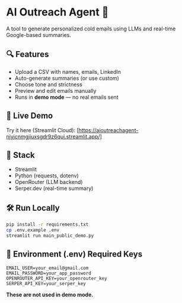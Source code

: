 # AI Outreach Agent 💌

A tool to generate personalized cold emails using LLMs and real-time Google-based summaries.

## 🔍 Features
- Upload a CSV with names, emails, LinkedIn
- Auto-generate summaries (or use custom)
- Choose tone and strictness
- Preview and edit emails manually
- Runs in **demo mode** — no real emails sent

## 🚀 Live Demo
Try it here (Streamlit Cloud): [https://aioutreachagent-njyjcnmgjiuxsgdr9z6qui.streamlit.app/]

## 🧠 Stack
- Streamlit
- Python (requests, dotenv)
- OpenRouter (LLM backend)
- Serper.dev (real-time summary)

## 🛠️ Run Locally

```bash
pip install -r requirements.txt
cp .env.example .env
streamlit run main_public_demo.py
```

## 📄 Environment (.env) Required Keys

```
EMAIL_USER=your_email@gmail.com
EMAIL_PASSWORD=your_app_password
OPENROUTER_API_KEY=your_openrouter_key
SERPER_API_KEY=your_serper_key
```

**These are not used in demo mode.**
